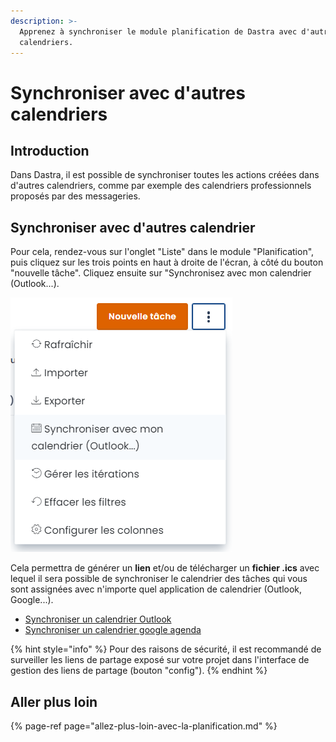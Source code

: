 ```yaml
---
description: >-
  Apprenez à synchroniser le module planification de Dastra avec d'autres
  calendriers.
---
```


# Synchroniser avec d'autres calendriers

## Introduction

Dans Dastra, il est possible de synchroniser toutes les actions créées dans d'autres calendriers, comme par exemple des calendriers professionnels proposés par des messageries.

## Synchroniser avec d'autres calendrier

Pour cela, rendez-vous sur l'onglet "Liste" dans le module "Planification", puis cliquez sur les trois points en haut à droite de l'écran, à côté du bouton "nouvelle tâche". Cliquez ensuite sur "Synchronisez avec mon calendrier \(Outlook...\).

![Le menu d&#xE9;roulant des t&#xE2;ches.](../../.gitbook/assets/image%20%28221%29.png)

Cela permettra de générer un **lien** et/ou de télécharger un **fichier .ics** avec lequel il sera possible de synchroniser le calendrier des tâches qui vous sont assignées avec n'importe quel application de calendrier \(Outlook, Google...\).

* [Synchroniser un calendrier Outlook](https://support.microsoft.com/fr-fr/office/importer-des-calendriers-dans-outlook-8e8364e1-400e-4c0f-a573-fe76b5a2d379)
* [Synchroniser un calendrier google agenda](https://support.google.com/calendar/answer/37118?hl=fr&co=GENIE.Platform%3DDesktop)

{% hint style="info" %}
Pour des raisons de sécurité, il est recommandé de surveiller les liens de partage exposé sur votre projet dans l'interface de gestion des liens de partage \(bouton "config"\).
{% endhint %}

## Aller plus loin

{% page-ref page="allez-plus-loin-avec-la-planification.md" %}

